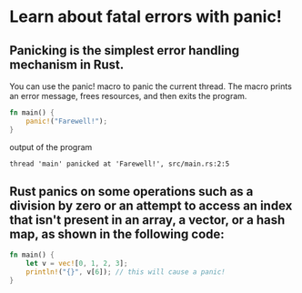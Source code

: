 # Learn about fatal errors with panic!

## Panicking is the simplest error handling mechanism in Rust.

You can use the panic! macro to panic the current thread. The macro prints an error message, frees resources, and then exits the program.

```rs
fn main() {
    panic!("Farewell!");
}
```

output of the program

```console
thread 'main' panicked at 'Farewell!', src/main.rs:2:5
```

## Rust panics on some operations such as a division by zero or an attempt to access an index that isn't present in an array, a vector, or a hash map, as shown in the following code:

```rs
fn main() {
    let v = vec![0, 1, 2, 3];
    println!("{}", v[6]); // this will cause a panic!
}
```